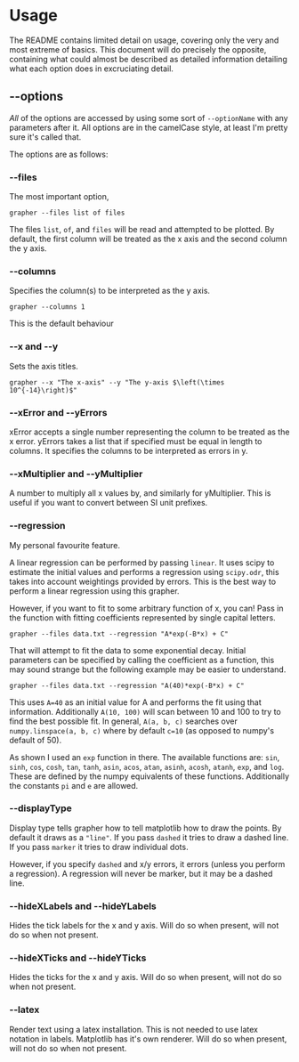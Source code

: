 # Usage

The README contains limited detail on usage, covering only the very and most extreme of basics.
This document will do precisely the opposite, containing what could almost be described as detailed information detailing what each option does in excruciating detail.

## --options

*All* of the options are accessed by using some sort of `--optionName` with any parameters after it.
All options are in the camelCase style, at least I'm pretty sure it's called that.

The options are as follows:


### --files

The most important option,

```
grapher --files list of files
```

The files `list`, `of`, and `files` will be read and attempted to be plotted.
By default, the first column will be treated as the x axis and the second column the y axis.

### --columns

Specifies the column(s) to be interpreted as the y axis.

```
grapher --columns 1
```

This is the default behaviour

### --x and --y

Sets the axis titles.

```
grapher --x "The x-axis" --y "The y-axis $\left(\times 10^{-14}\right)$"
```

### --xError and --yErrors

xError accepts a single number representing the column to be treated as the x error.
yErrors takes a list that if specified must be equal in length to columns.
It specifies the columns to be interpreted as errors in y.


### --xMultiplier and --yMultiplier

A number to multiply all x values by, and similarly for yMultiplier.
This is useful if you want to convert between SI unit prefixes.


### --regression

My personal favourite feature.

A linear regression can be performed by passing `linear`.
It uses scipy to estimate the initial values and performs a regression using `scipy.odr`, this takes into account weightings provided by errors.
This is the best way to perform a linear regression using this grapher.

However, if you want to fit to some arbitrary function of x, you can!
Pass in the function with fitting coefficients represented by single capital letters.

```
grapher --files data.txt --regression "A*exp(-B*x) + C"
```

That will attempt to fit the data to some exponential decay.
Initial parameters can be specified by calling the coefficient as a function, this may sound strange but the following example may be easier to understand.

```
grapher --files data.txt --regression "A(40)*exp(-B*x) + C"
```

This uses `A=40` as an initial value for A and performs the fit using that information.
Additionally `A(10, 100)` will scan between 10 and 100 to try to find the best possible fit.
In general, `A(a, b, c)` searches over `numpy.linspace(a, b, c)` where by default `c=10` (as opposed to numpy's default of 50).

As shown I used an `exp` function in there. The available functions are: `sin`, `sinh`, `cos`, `cosh`, `tan`, `tanh`, `asin`, `acos`, `atan`, `asinh`, `acosh`, `atanh`, `exp`, and `log`.
These are defined by the numpy equivalents of these functions.
Additionally the constants `pi` and `e` are allowed.

### --displayType

Display type tells grapher how to tell matplotlib how to draw the points.
By default it draws as a `"line"`.
If you pass `dashed` it tries to draw a dashed line.
If you pass `marker` it tries to draw individual dots.

However, if you specify `dashed` and x/y errors, it errors (unless you perform a regression).
A regression will never be marker, but it may be a dashed line.


### --hideXLabels and --hideYLabels

Hides the tick labels for the x and y axis.
Will do so when present, will not do so when not present.

### --hideXTicks and --hideYTicks

Hides the ticks for the x and y axis.
Will do so when present, will not do so when not present.


### --latex

Render text using a latex installation.
This is not needed to use latex notation in labels.
Matplotlib has it's own renderer.
Will do so when present, will not do so when not present.
